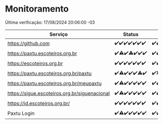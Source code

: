 # Monitoramento

Última verificação: 17/08/2024 20:06:00 -03

|Serviço|Status|Últimas 24h|
|---|---|---|
|https://github.com|<span title="2024-08-10: OK=24">✔️</span><span title="2024-08-11: OK=23">✔️</span><span title="2024-08-12: OK=23">✔️</span><span title="2024-08-13: OK=23">✔️</span><span title="2024-08-14: OK=23">✔️</span><span title="2024-08-15: OK=24">✔️</span><span title="2024-08-16: OK=23">✔️</span>|<span title="16/08/2024 20:08:00 -03 : 200">✔️</span><span title="16/08/2024 21:34:00 -03 : 200">✔️</span><span title="16/08/2024 22:56:00 -03 : 200">✔️</span><span title="16/08/2024 23:28:00 -03 : 200">✔️</span><span title="17/08/2024 00:07:00 -03 : 200">✔️</span><span title="17/08/2024 01:09:00 -03 : 200">✔️</span><span title="17/08/2024 02:07:00 -03 : 200">✔️</span><span title="17/08/2024 03:09:00 -03 : 200">✔️</span><span title="17/08/2024 04:06:00 -03 : 200">✔️</span><span title="17/08/2024 05:09:00 -03 : 200">✔️</span><span title="17/08/2024 06:06:00 -03 : 200">✔️</span><span title="17/08/2024 07:07:00 -03 : 200">✔️</span><span title="17/08/2024 08:04:00 -03 : 200">✔️</span><span title="17/08/2024 09:11:00 -03 : 200">✔️</span><span title="17/08/2024 10:07:00 -03 : 200">✔️</span><span title="17/08/2024 11:07:00 -03 : 200">✔️</span><span title="17/08/2024 12:06:00 -03 : 200">✔️</span><span title="17/08/2024 13:08:00 -03 : 200">✔️</span><span title="17/08/2024 14:04:00 -03 : 200">✔️</span><span title="17/08/2024 15:08:00 -03 : 200">✔️</span><span title="17/08/2024 16:06:00 -03 : 200">✔️</span><span title="17/08/2024 17:08:00 -03 : 200">✔️</span><span title="17/08/2024 18:05:00 -03 : 200">✔️</span><span title="17/08/2024 19:06:00 -03 : 200">✔️</span><span title="17/08/2024 20:06:00 -03 : 200">✔️</span>|
|https://paxtu.escoteiros.org.br|<span title="2024-08-10: OK=24">✔️</span><span title="2024-08-11: OK=22, Falhas=1">⚠️</span><span title="2024-08-12: OK=23">✔️</span><span title="2024-08-13: OK=22, Falhas=1">⚠️</span><span title="2024-08-14: OK=23">✔️</span><span title="2024-08-15: OK=24">✔️</span><span title="2024-08-16: OK=23">✔️</span>|<span title="16/08/2024 20:08:00 -03 : 200">✔️</span><span title="16/08/2024 21:34:00 -03 : 200">✔️</span><span title="16/08/2024 22:56:00 -03 : 200">✔️</span><span title="16/08/2024 23:28:00 -03 : 200">✔️</span><span title="17/08/2024 00:07:00 -03 : 200">✔️</span><span title="17/08/2024 01:09:00 -03 : 200">✔️</span><span title="17/08/2024 02:07:00 -03 : 200">✔️</span><span title="17/08/2024 03:09:00 -03 : 200">✔️</span><span title="17/08/2024 04:06:00 -03 : 200">✔️</span><span title="17/08/2024 05:09:00 -03 : 200">✔️</span><span title="17/08/2024 06:06:00 -03 : 200">✔️</span><span title="17/08/2024 07:07:00 -03 : 200">✔️</span><span title="17/08/2024 08:04:00 -03 : 200">✔️</span><span title="17/08/2024 09:11:00 -03 : 200">✔️</span><span title="17/08/2024 10:07:00 -03 : 200">✔️</span><span title="17/08/2024 11:07:00 -03 : 200">✔️</span><span title="17/08/2024 12:06:00 -03 : 200">✔️</span><span title="17/08/2024 13:08:00 -03 : 200">✔️</span><span title="17/08/2024 14:04:00 -03 : 200">✔️</span><span title="17/08/2024 15:08:00 -03 : 200">✔️</span><span title="17/08/2024 16:06:00 -03 : 200">✔️</span><span title="17/08/2024 17:08:00 -03 : 200">✔️</span><span title="17/08/2024 18:05:00 -03 : 200">✔️</span><span title="17/08/2024 19:06:00 -03 : 200">✔️</span><span title="17/08/2024 20:06:00 -03 : 200">✔️</span>|
|https://escoteiros.org.br|<span title="2024-08-10: OK=24">✔️</span><span title="2024-08-11: OK=23">✔️</span><span title="2024-08-12: OK=23">✔️</span><span title="2024-08-13: OK=23">✔️</span><span title="2024-08-14: OK=23">✔️</span><span title="2024-08-15: OK=24">✔️</span><span title="2024-08-16: OK=23">✔️</span>|<span title="16/08/2024 20:08:00 -03 : 200">✔️</span><span title="16/08/2024 21:34:00 -03 : 200">✔️</span><span title="16/08/2024 22:56:00 -03 : 200">✔️</span><span title="16/08/2024 23:28:00 -03 : 200">✔️</span><span title="17/08/2024 00:07:00 -03 : 200">✔️</span><span title="17/08/2024 01:09:00 -03 : 200">✔️</span><span title="17/08/2024 02:07:00 -03 : 200">✔️</span><span title="17/08/2024 03:09:00 -03 : 200">✔️</span><span title="17/08/2024 04:06:00 -03 : 200">✔️</span><span title="17/08/2024 05:09:00 -03 : 200">✔️</span><span title="17/08/2024 06:06:00 -03 : 200">✔️</span><span title="17/08/2024 07:07:00 -03 : 200">✔️</span><span title="17/08/2024 08:04:00 -03 : 200">✔️</span><span title="17/08/2024 09:11:00 -03 : 200">✔️</span><span title="17/08/2024 10:07:00 -03 : 200">✔️</span><span title="17/08/2024 11:07:00 -03 : 200">✔️</span><span title="17/08/2024 12:06:00 -03 : 200">✔️</span><span title="17/08/2024 13:08:00 -03 : 200">✔️</span><span title="17/08/2024 14:04:00 -03 : 200">✔️</span><span title="17/08/2024 15:08:00 -03 : 200">✔️</span><span title="17/08/2024 16:06:00 -03 : 200">✔️</span><span title="17/08/2024 17:08:00 -03 : 200">✔️</span><span title="17/08/2024 18:05:00 -03 : 200">✔️</span><span title="17/08/2024 19:06:00 -03 : 200">✔️</span><span title="17/08/2024 20:06:00 -03 : 200">✔️</span>|
|https://paxtu.escoteiros.org.br/paxtu|<span title="2024-08-10: OK=24">✔️</span><span title="2024-08-11: OK=22, Falhas=1">⚠️</span><span title="2024-08-12: OK=23">✔️</span><span title="2024-08-13: OK=23">✔️</span><span title="2024-08-14: OK=23">✔️</span><span title="2024-08-15: OK=23, Falhas=1">⚠️</span><span title="2024-08-16: OK=23">✔️</span>|<span title="16/08/2024 20:08:00 -03 : 200">✔️</span><span title="16/08/2024 21:34:00 -03 : 0">❌</span><span title="16/08/2024 22:56:00 -03 : 200">✔️</span><span title="16/08/2024 23:28:00 -03 : 200">✔️</span><span title="17/08/2024 00:07:00 -03 : 200">✔️</span><span title="17/08/2024 01:09:00 -03 : 200">✔️</span><span title="17/08/2024 02:08:00 -03 : 200">✔️</span><span title="17/08/2024 03:09:00 -03 : 200">✔️</span><span title="17/08/2024 04:06:00 -03 : 200">✔️</span><span title="17/08/2024 05:09:00 -03 : 200">✔️</span><span title="17/08/2024 06:06:00 -03 : 200">✔️</span><span title="17/08/2024 07:07:00 -03 : 200">✔️</span><span title="17/08/2024 08:04:00 -03 : 200">✔️</span><span title="17/08/2024 09:11:00 -03 : 200">✔️</span><span title="17/08/2024 10:07:00 -03 : 200">✔️</span><span title="17/08/2024 11:07:00 -03 : 200">✔️</span><span title="17/08/2024 12:06:00 -03 : 200">✔️</span><span title="17/08/2024 13:08:00 -03 : 200">✔️</span><span title="17/08/2024 14:04:00 -03 : 200">✔️</span><span title="17/08/2024 15:08:00 -03 : 200">✔️</span><span title="17/08/2024 16:06:00 -03 : 200">✔️</span><span title="17/08/2024 17:08:00 -03 : 200">✔️</span><span title="17/08/2024 18:05:00 -03 : 200">✔️</span><span title="17/08/2024 19:06:00 -03 : 200">✔️</span><span title="17/08/2024 20:06:00 -03 : 200">✔️</span>|
|https://paxtu.escoteiros.org.br/meupaxtu|<span title="2024-08-10: OK=24">✔️</span><span title="2024-08-11: OK=22, Falhas=1">⚠️</span><span title="2024-08-12: OK=23">✔️</span><span title="2024-08-13: OK=23">✔️</span><span title="2024-08-14: OK=23">✔️</span><span title="2024-08-15: OK=24">✔️</span><span title="2024-08-16: OK=23">✔️</span>|<span title="16/08/2024 20:08:00 -03 : 200">✔️</span><span title="16/08/2024 21:34:00 -03 : 200">✔️</span><span title="16/08/2024 22:56:00 -03 : 200">✔️</span><span title="16/08/2024 23:28:00 -03 : 200">✔️</span><span title="17/08/2024 00:07:00 -03 : 200">✔️</span><span title="17/08/2024 01:09:00 -03 : 200">✔️</span><span title="17/08/2024 02:08:00 -03 : 200">✔️</span><span title="17/08/2024 03:09:00 -03 : 200">✔️</span><span title="17/08/2024 04:06:00 -03 : 200">✔️</span><span title="17/08/2024 05:09:00 -03 : 200">✔️</span><span title="17/08/2024 06:06:00 -03 : 200">✔️</span><span title="17/08/2024 07:07:00 -03 : 200">✔️</span><span title="17/08/2024 08:04:00 -03 : 200">✔️</span><span title="17/08/2024 09:11:00 -03 : 200">✔️</span><span title="17/08/2024 10:08:00 -03 : 200">✔️</span><span title="17/08/2024 11:07:00 -03 : 200">✔️</span><span title="17/08/2024 12:06:00 -03 : 200">✔️</span><span title="17/08/2024 13:08:00 -03 : 200">✔️</span><span title="17/08/2024 14:04:00 -03 : 200">✔️</span><span title="17/08/2024 15:08:00 -03 : 200">✔️</span><span title="17/08/2024 16:06:00 -03 : 200">✔️</span><span title="17/08/2024 17:08:00 -03 : 200">✔️</span><span title="17/08/2024 18:05:00 -03 : 200">✔️</span><span title="17/08/2024 19:06:00 -03 : 200">✔️</span><span title="17/08/2024 20:06:00 -03 : 200">✔️</span>|
|https://sigue.escoteiros.org.br/siguenacional|<span title="2024-08-10: OK=24">✔️</span><span title="2024-08-11: OK=22, Falhas=1">⚠️</span><span title="2024-08-12: OK=23">✔️</span><span title="2024-08-13: OK=23">✔️</span><span title="2024-08-14: OK=23">✔️</span><span title="2024-08-15: OK=24">✔️</span><span title="2024-08-16: OK=23">✔️</span>|<span title="16/08/2024 20:08:00 -03 : 200">✔️</span><span title="16/08/2024 21:34:00 -03 : 200">✔️</span><span title="16/08/2024 22:56:00 -03 : 200">✔️</span><span title="16/08/2024 23:28:00 -03 : 200">✔️</span><span title="17/08/2024 00:07:00 -03 : 200">✔️</span><span title="17/08/2024 01:09:00 -03 : 200">✔️</span><span title="17/08/2024 02:08:00 -03 : 200">✔️</span><span title="17/08/2024 03:09:00 -03 : 200">✔️</span><span title="17/08/2024 04:06:00 -03 : 200">✔️</span><span title="17/08/2024 05:09:00 -03 : 200">✔️</span><span title="17/08/2024 06:06:00 -03 : 200">✔️</span><span title="17/08/2024 07:07:00 -03 : 200">✔️</span><span title="17/08/2024 08:04:00 -03 : 200">✔️</span><span title="17/08/2024 09:11:00 -03 : 200">✔️</span><span title="17/08/2024 10:08:00 -03 : 200">✔️</span><span title="17/08/2024 11:07:00 -03 : 200">✔️</span><span title="17/08/2024 12:06:00 -03 : 200">✔️</span><span title="17/08/2024 13:08:00 -03 : 200">✔️</span><span title="17/08/2024 14:04:00 -03 : 200">✔️</span><span title="17/08/2024 15:08:00 -03 : 200">✔️</span><span title="17/08/2024 16:06:00 -03 : 200">✔️</span><span title="17/08/2024 17:08:00 -03 : 200">✔️</span><span title="17/08/2024 18:05:00 -03 : 200">✔️</span><span title="17/08/2024 19:06:00 -03 : 200">✔️</span><span title="17/08/2024 20:06:00 -03 : 200">✔️</span>|
|https://id.escoteiros.org.br/|<span title="2024-08-10: OK=24">✔️</span><span title="2024-08-11: OK=23">✔️</span><span title="2024-08-12: OK=23">✔️</span><span title="2024-08-13: OK=23">✔️</span><span title="2024-08-14: OK=23">✔️</span><span title="2024-08-15: OK=24">✔️</span><span title="2024-08-16: OK=23">✔️</span>|<span title="16/08/2024 20:08:00 -03 : 200">✔️</span><span title="16/08/2024 21:34:00 -03 : 200">✔️</span><span title="16/08/2024 22:56:00 -03 : 200">✔️</span><span title="16/08/2024 23:28:00 -03 : 200">✔️</span><span title="17/08/2024 00:07:00 -03 : 200">✔️</span><span title="17/08/2024 01:09:00 -03 : 200">✔️</span><span title="17/08/2024 02:08:00 -03 : 200">✔️</span><span title="17/08/2024 03:09:00 -03 : 200">✔️</span><span title="17/08/2024 04:06:00 -03 : 200">✔️</span><span title="17/08/2024 05:09:00 -03 : 200">✔️</span><span title="17/08/2024 06:06:00 -03 : 200">✔️</span><span title="17/08/2024 07:07:00 -03 : 200">✔️</span><span title="17/08/2024 08:04:00 -03 : 200">✔️</span><span title="17/08/2024 09:11:00 -03 : 200">✔️</span><span title="17/08/2024 10:08:00 -03 : 200">✔️</span><span title="17/08/2024 11:07:00 -03 : 200">✔️</span><span title="17/08/2024 12:06:00 -03 : 200">✔️</span><span title="17/08/2024 13:08:00 -03 : 200">✔️</span><span title="17/08/2024 14:04:00 -03 : 200">✔️</span><span title="17/08/2024 15:08:00 -03 : 200">✔️</span><span title="17/08/2024 16:06:00 -03 : 200">✔️</span><span title="17/08/2024 17:08:00 -03 : 200">✔️</span><span title="17/08/2024 18:05:00 -03 : 200">✔️</span><span title="17/08/2024 19:06:00 -03 : 200">✔️</span><span title="17/08/2024 20:06:00 -03 : 200">✔️</span>|
|Paxtu Login|<span title="2024-08-10: OK=24">✔️</span><span title="2024-08-11: OK=22, Falhas=1">⚠️</span><span title="2024-08-12: OK=23">✔️</span><span title="2024-08-13: OK=23">✔️</span><span title="2024-08-14: OK=23">✔️</span><span title="2024-08-15: OK=24">✔️</span><span title="2024-08-16: OK=23">✔️</span>|<span title="16/08/2024 20:08:00 -03 : 200">✔️</span><span title="16/08/2024 21:34:00 -03 : 200">✔️</span><span title="16/08/2024 22:56:00 -03 : 200">✔️</span><span title="16/08/2024 23:28:00 -03 : 200">✔️</span><span title="17/08/2024 00:07:00 -03 : 200">✔️</span><span title="17/08/2024 01:09:00 -03 : 200">✔️</span><span title="17/08/2024 02:08:00 -03 : 200">✔️</span><span title="17/08/2024 03:09:00 -03 : 200">✔️</span><span title="17/08/2024 04:06:00 -03 : 200">✔️</span><span title="17/08/2024 05:09:00 -03 : 200">✔️</span><span title="17/08/2024 06:06:00 -03 : 200">✔️</span><span title="17/08/2024 07:07:00 -03 : 200">✔️</span><span title="17/08/2024 08:04:00 -03 : 200">✔️</span><span title="17/08/2024 09:11:00 -03 : 200">✔️</span><span title="17/08/2024 10:08:00 -03 : 200">✔️</span><span title="17/08/2024 11:07:00 -03 : 200">✔️</span><span title="17/08/2024 12:06:00 -03 : 200">✔️</span><span title="17/08/2024 13:08:00 -03 : 200">✔️</span><span title="17/08/2024 14:04:00 -03 : 200">✔️</span><span title="17/08/2024 15:08:00 -03 : 200">✔️</span><span title="17/08/2024 16:06:00 -03 : 200">✔️</span><span title="17/08/2024 17:08:00 -03 : 200">✔️</span><span title="17/08/2024 18:05:00 -03 : 200">✔️</span><span title="17/08/2024 19:06:00 -03 : 200">✔️</span><span title="17/08/2024 20:06:00 -03 : 200">✔️</span>|
